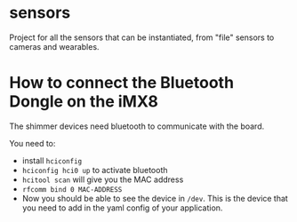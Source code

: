 # sensors
Project for all the sensors that can be instantiated, from "file" sensors to cameras and wearables.

# How to connect the Bluetooth Dongle on the iMX8
The shimmer devices need bluetooth to communicate with the board.

You need to:
- install `hciconfig`
- `hciconfig hci0 up` to activate bluetooth
- `hcitool scan` will give you the MAC address
- `rfcomm bind 0 MAC-ADDRESS`
- Now you should be able to see the device in `/dev`. This is the device that you need to add in the yaml config of your application.
